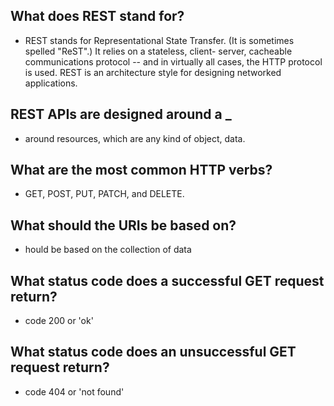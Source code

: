 ## What does REST stand for?
- REST stands for Representational State Transfer. (It is sometimes spelled "ReST".) It relies on a stateless, client- server, cacheable communications protocol -- and in virtually all cases, the HTTP protocol is used. REST is an architecture style for designing networked applications.
## REST APIs are designed around a _
-  around resources, which are any kind of object, data.
## What are the most common HTTP verbs?
 - GET, POST, PUT, PATCH, and DELETE.
 ## What should the URIs be based on?
 - hould be based on the collection of data 
 ## What status code does a successful GET request return?
 -  code 200 or 'ok'
 ## What status code does an unsuccessful GET request return?
 - code 404 or 'not found'
 